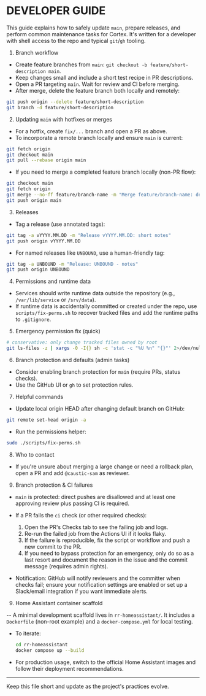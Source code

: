 DEVELOPER GUIDE
===============

This guide explains how to safely update `main`, prepare releases, and perform common maintenance tasks for Cortex. It's written for a developer with shell access to the repo and typical `git`/`gh` tooling.

1) Branch workflow

- Create feature branches from `main`: `git checkout -b feature/short-description main`.
- Keep changes small and include a short test recipe in PR descriptions.
- Open a PR targeting `main`. Wait for review and CI before merging.
- After merge, delete the feature branch both locally and remotely:

```bash
git push origin --delete feature/short-description
git branch -d feature/short-description
```

2) Updating `main` with hotfixes or merges

- For a hotfix, create `fix/...` branch and open a PR as above.
- To incorporate a remote branch locally and ensure `main` is current:

```bash
git fetch origin
git checkout main
git pull --rebase origin main
```

- If you need to merge a completed feature branch locally (non-PR flow):

```bash
git checkout main
git fetch origin
git merge --no-ff feature/branch-name -m "Merge feature/branch-name: description"
git push origin main
```

3) Releases

- Tag a release (use annotated tags):

```bash
git tag -a vYYYY.MM.DD -m "Release vYYYY.MM.DD: short notes"
git push origin vYYYY.MM.DD
```

- For named releases like `UNBOUND`, use a human-friendly tag:

```bash
git tag -a UNBOUND -m "Release: UNBOUND - notes"
git push origin UNBOUND
```

4) Permissions and runtime data

- Services should write runtime data outside the repository (e.g., `/var/lib/service` or `/srv/data`).
- If runtime data is accidentally committed or created under the repo, use `scripts/fix-perms.sh` to recover tracked files and add the runtime paths to `.gitignore`.

5) Emergency permission fix (quick)

```bash
# conservative: only change tracked files owned by root
git ls-files -z | xargs -0 -I{} sh -c 'stat -c "%U %n" "{}"' 2>/dev/null | awk '$1=="root" {print substr($0, index($0,$2))}' | sed 's/^\.\///' | sort -u | xargs -r -I{} sudo chown $(whoami):$(whoami) "{}"
```

6) Branch protection and defaults (admin tasks)

- Consider enabling branch protection for `main` (require PRs, status checks).
- Use the GitHub UI or `gh` to set protection rules.

7) Helpful commands

- Update local origin HEAD after changing default branch on GitHub:

```bash
git remote set-head origin -a
```

- Run the permissions helper:

```bash
sudo ./scripts/fix-perms.sh
```

8) Who to contact

- If you're unsure about merging a large change or need a rollback plan, open a PR and add `@caustic-sam` as reviewer.

9) Branch protection & CI failures

- `main` is protected: direct pushes are disallowed and at least one approving review plus passing CI is required.
- If a PR fails the `ci` check (or other required checks):
  1. Open the PR's Checks tab to see the failing job and logs.
  2. Re-run the failed job from the Actions UI if it looks flaky.
  3. If the failure is reproducible, fix the script or workflow and push a new commit to the PR.
  4. If you need to bypass protection for an emergency, only do so as a last resort and document the reason in the issue and the commit message (requires admin rights).

- Notification: GitHub will notify reviewers and the committer when checks fail; ensure your notification settings are enabled or set up a Slack/email integration if you want immediate alerts.

9) Home Assistant container scaffold

-- A minimal development scaffold lives in `rr-homeassistant/`. It includes a `Dockerfile` (non-root example) and a `docker-compose.yml` for local testing.
- To iterate:
  ```bash
  cd rr-homeassistant
  docker compose up --build
  ```
- For production usage, switch to the official Home Assistant images and follow their deployment recommendations.

---

Keep this file short and update as the project's practices evolve.
